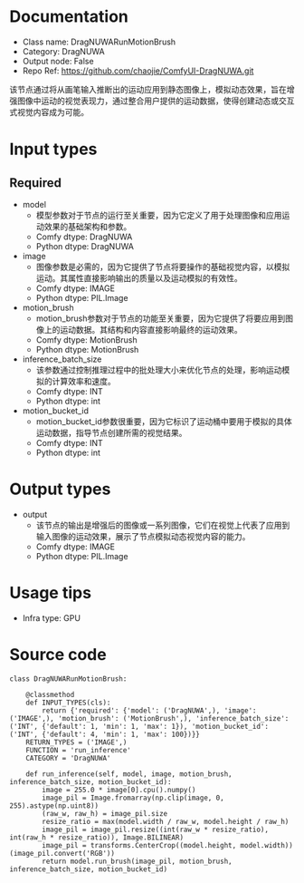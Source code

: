 # Documentation
- Class name: DragNUWARunMotionBrush
- Category: DragNUWA
- Output node: False
- Repo Ref: https://github.com/chaojie/ComfyUI-DragNUWA.git

该节点通过将从画笔输入推断出的运动应用到静态图像上，模拟动态效果，旨在增强图像中运动的视觉表现力，通过整合用户提供的运动数据，使得创建动态或交互式视觉内容成为可能。

# Input types
## Required
- model
    - 模型参数对于节点的运行至关重要，因为它定义了用于处理图像和应用运动效果的基础架构和参数。
    - Comfy dtype: DragNUWA
    - Python dtype: DragNUWA
- image
    - 图像参数是必需的，因为它提供了节点将要操作的基础视觉内容，以模拟运动。其属性直接影响输出的质量以及运动模拟的有效性。
    - Comfy dtype: IMAGE
    - Python dtype: PIL.Image
- motion_brush
    - motion_brush参数对于节点的功能至关重要，因为它提供了将要应用到图像上的运动数据。其结构和内容直接影响最终的运动效果。
    - Comfy dtype: MotionBrush
    - Python dtype: MotionBrush
- inference_batch_size
    - 该参数通过控制推理过程中的批处理大小来优化节点的处理，影响运动模拟的计算效率和速度。
    - Comfy dtype: INT
    - Python dtype: int
- motion_bucket_id
    - motion_bucket_id参数很重要，因为它标识了运动桶中要用于模拟的具体运动数据，指导节点创建所需的视觉结果。
    - Comfy dtype: INT
    - Python dtype: int

# Output types
- output
    - 该节点的输出是增强后的图像或一系列图像，它们在视觉上代表了应用到输入图像的运动效果，展示了节点模拟动态视觉内容的能力。
    - Comfy dtype: IMAGE
    - Python dtype: PIL.Image

# Usage tips
- Infra type: GPU

# Source code
```
class DragNUWARunMotionBrush:

    @classmethod
    def INPUT_TYPES(cls):
        return {'required': {'model': ('DragNUWA',), 'image': ('IMAGE',), 'motion_brush': ('MotionBrush',), 'inference_batch_size': ('INT', {'default': 1, 'min': 1, 'max': 1}), 'motion_bucket_id': ('INT', {'default': 4, 'min': 1, 'max': 100})}}
    RETURN_TYPES = ('IMAGE',)
    FUNCTION = 'run_inference'
    CATEGORY = 'DragNUWA'

    def run_inference(self, model, image, motion_brush, inference_batch_size, motion_bucket_id):
        image = 255.0 * image[0].cpu().numpy()
        image_pil = Image.fromarray(np.clip(image, 0, 255).astype(np.uint8))
        (raw_w, raw_h) = image_pil.size
        resize_ratio = max(model.width / raw_w, model.height / raw_h)
        image_pil = image_pil.resize((int(raw_w * resize_ratio), int(raw_h * resize_ratio)), Image.BILINEAR)
        image_pil = transforms.CenterCrop((model.height, model.width))(image_pil.convert('RGB'))
        return model.run_brush(image_pil, motion_brush, inference_batch_size, motion_bucket_id)
```